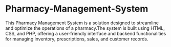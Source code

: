 # Pharmacy-Management-System
This Pharmacy Management System is a solution designed to streamline and optimize the operations of a pharmacy.The system is built using HTML, CSS, and PHP, offering a user-friendly interface and backend functionalities for managing inventory, prescriptions, sales, and customer records.
